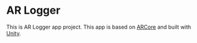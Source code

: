 # AR Logger
This is AR Logger app project.
This app is based on [ARCore](https://developers.google.com/ar) and built with [Unity](https://unity.com/ja).
